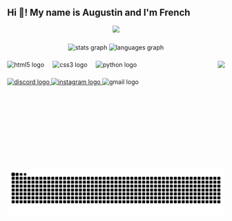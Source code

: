 <h2 align="left">Hi 👋! My name is Augustin and I'm French</h2>

<div align="center">
  <img src="https://visitor-badge.laobi.icu/badge?page_id=Augustin978.Augustin978&"  />
</div>

###


<div align="center">
  <img src="https://github-readme-stats.vercel.app/api?username=Augustin978&hide_title=false&hide_rank=false&show_icons=true&include_all_commits=true&count_private=true&disable_animations=false&theme=dracula&locale=en&hide_border=false&order=1" height="150" alt="stats graph"  />
  <img src="https://github-readme-stats.vercel.app/api/top-langs?username=Augustin978&locale=en&hide_title=false&layout=compact&card_width=320&langs_count=5&theme=dracula&hide_border=false&order=2" height="150" alt="languages graph"  />
</div>

###



###

<img align="right" height="250" src="https://media.giphy.com/media/jKffgNq7FXNMYMLl37/giphy.gif"  />

###

<div align="left">
  <img src="https://cdn.jsdelivr.net/gh/devicons/devicon/icons/html5/html5-original.svg" height="30" alt="html5 logo"  />
  <img width="12" />
  <img src="https://cdn.jsdelivr.net/gh/devicons/devicon/icons/css3/css3-original.svg" height="30" alt="css3 logo"  />
  <img width="12" />
  <img src="https://cdn.jsdelivr.net/gh/devicons/devicon/icons/python/python-original.svg" height="30" alt="python logo"  />
</div>

###

<div align="left">
  <a href="https://discord.com/Reikoo" target="_blank">
    <img src="https://img.shields.io/static/v1?message=Discord&logo=discord&label=&color=7289DA&logoColor=white&labelColor=&style=for-the-badge" height="35" alt="discord logo"  />
  </a>
  <a href="https://www.instagram.com/augustin_sww/" target="_blank">
    <img src="https://img.shields.io/static/v1?message=Instagram&logo=instagram&label=&color=E4405F&logoColor=white&labelColor=&style=for-the-badge" height="35" alt="instagram logo"  />
  </a>
  <img src="https://img.shields.io/static/v1?message=augustin.dev@gmail.com&logo=gmail&label=&color=D14836&logoColor=white&labelColor=&style=for-the-badge" height="35" alt="gmail logo"  />
</div>

<img src="https://raw.githubusercontent.com/Augustin978/Augustin978/output/snake.svg" alt="Snake animation" />

###

###

